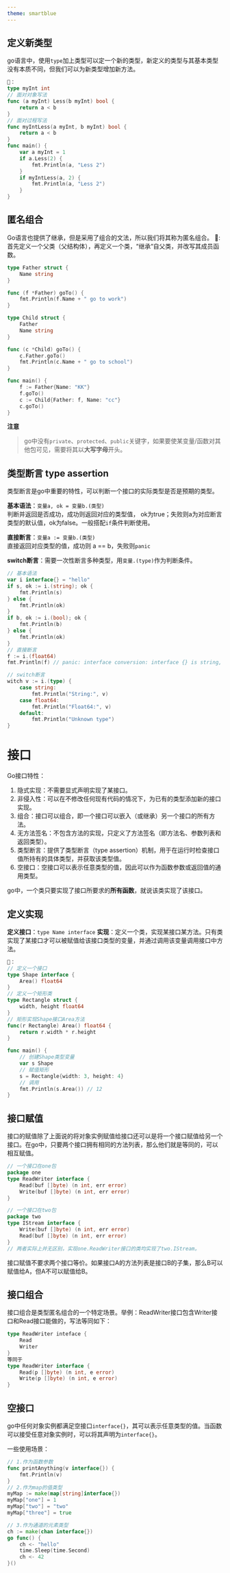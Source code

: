 ```yaml
---
theme: smartblue
---
```

## 定义新类型
go语言中，使用`type`加上类型可以定一个新的类型，新定义的类型与其基本类型没有本质不同，但我们可以为新类型增加新方法。
```go
🌰：
type myInt int
// 面对对象写法
func (a myInt) Less(b myInt) bool {
    return a < b
}
// 面对过程写法
func myIntLess(a myInt, b myInt) bool {
    return a < b
}
func main() {
    var a myInt = 1
    if a.Less(2) {
        fmt.Println(a, "Less 2")
    }
    if myIntLess(a, 2) {
        fmt.Println(a, "Less 2")
    }
}
```

## 匿名组合
Go语言也提供了继承，但是采用了组合的文法，所以我们将其称为匿名组合。
🌰:
首先定义一个父类（父结构体），再定义一个类，“继承“自父类，并改写其成员函数。
```go
type Father struct {
	Name string
}

func (f *Father) goTo() {
	fmt.Println(f.Name + " go to work")
}

type Child struct {
	Father
	Name string
}

func (c *Child) goTo() {
	c.Father.goTo()
	fmt.Println(c.Name + " go to school")
}

func main() {
	f := Father{Name: "KK"}
	f.goTo()
	c := Child{Father: f, Name: "cc"}
	c.goTo()
}
```

**注意**

> go中没有`private`、`protected`、`public`关键字，如果要使某变量/函数对其他包可见，需要将其以**大写字母**开头。

## 类型断言 type assertion
类型断言是go中重要的特性，可以判断一个接口的实际类型是否是预期的类型。

**基本语法**：`变量a, ok = 变量b.(类型)`\
判断并返回是否成功，成功则返回对应的类型值， ok为true；失败则a为对应断言类型的默认值，ok为false。一般搭配`if`条件判断使用。

**直接断言**：`变量a := 变量b.(类型)`\
直接返回对应类型的值，成功则 a == b，失败则`panic`

**switch断言**：需要一次性断言多种类型，用`变量.(type)`作为判断条件。

```go
// 基本语法
var i interface{} = "hello"
if s, ok := i.(string); ok {
    fmt.Println(s)
} else {
    fmt.Println(ok)
}
if b, ok := i.(bool); ok {
    fmt.Println(b)
} else {
    fmt.Println(ok)
}
// 直接断言
f := i.(float64)
fmt.Println(f) // panic: interface conversion: interface {} is string, not float64

// switch断言
witch v := i.(type) {
    case string:
        fmt.Println("String:", v)
    case float64:
        fmt.Println("Float64:", v)
    default:
        fmt.Println("Unknown type")
}
```
# 接口

Go接口特性：
1. 隐式实现：不需要显式声明实现了某接口。
2. 非侵入性：可以在不修改任何现有代码的情况下，为已有的类型添加新的接口实现。
3. 组合：接口可以组合，即一个接口可以嵌入（或继承）另一个接口的所有方法。
4. 无方法签名：不包含方法的实现，只定义了方法签名（即方法名、参数列表和返回类型）。
5. 类型断言：提供了类型断言（type assertion）机制，用于在运行时检查接口值所持有的具体类型，并获取该类型值。
6. 空接口：空接口可以表示任意类型的值，因此可以作为函数参数或返回值的通用类型。

go中，一个类只要实现了接口所要求的**所有函数**，就说该类实现了该接口。
## 定义实现
**定义接口**：`type Name interface`
**实现**：定义一个类，实现某接口某方法。只有类实现了某接口才可以被赋值给该接口类型的变量，并通过调用该变量调用接口中方法。
```go
🌰：
// 定义一个接口
type Shape interface {
    Area() float64
}
// 定义一个矩形类
type Rectangle struct {
    width, height float64
}
// 矩形实现Shape接口Area方法
func(r Rectangle) Area() float64 {
    return r.width * r.height
}

func main() {
    // 创建Shape类型变量
    var s Shape
    // 赋值矩形
    s = Rectangle{width: 3, height: 4}
    // 调用
    fmt.Println(s.Area()) // 12
}
```
## 接口赋值
接口的赋值除了上面说的将对象实例赋值给接口还可以是将一个接口赋值给另一个接口。在go中，只要两个接口拥有相同的方法列表，那么他们就是等同的，可以相互赋值。
```go
// 一个接口在one包
package one
type ReadWriter interface {
    Read(buf []byte) (n int, err error)
    Write(buf []byte) (n int, err error)
}

// 一个接口在two包
package two
type IStream interface {
    Write(buf []byte) (n int, err error)
    Read(buf []byte) (n int, err error)
}
// 两者实际上并无区别，实现one.ReadWriter接口的类均实现了two.IStream。
```
接口赋值不要求两个接口等价。如果接口A的方法列表是接口B的子集，那么B可以赋值给A，但A不可以赋值给B。

## 接口组合
接口组合是类型匿名组合的一个特定场景。举例：ReadWriter接口包含Writer接口和Read接口能做的，写法等同如下：
```go
type ReadWriter inteface {
    Read
    Writer
}
等同于
type ReadWriter interface {
    Read(p []byte) (n int, e error)
    Write(p []byte) (n int, e error)
}
```

## 空接口

go中任何对象实例都满足空接口`interface{}`，其可以表示任意类型的值。当函数可以接受任意对象实例时，可以将其声明为`interface{}`。

一些使用场景：
```go
// 1.作为函数参数
func printAnything(v interface{}) {
    fmt.Println(v)  
}
// 2.作为map的值类型
myMap := make(map[string]interface{})  
myMap["one"] = 1  
myMap["two"] = "two"  
myMap["three"] = true  

// 3.作为通道的元素类型
ch := make(chan interface{})  
go func() {  
    ch <- "hello"  
    time.Sleep(time.Second)  
    ch <- 42  
}()
```